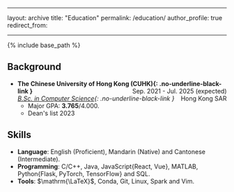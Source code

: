 
---

layout: archive
title: "Education"
permalink: /education/
author_profile: true
redirect_from:

---


{% include base_path %} 

## Background

* **The Chinese University of Hong Kong (CUHK){: .no-underline-black-link }**
  <span style="float: right;">Sep. 2021 - Jul. 2025 (expected)</span>  
  *[B.Sc. in Computer Science](https://www.cse.cuhk.edu.hk/academics/cscin/){: .no-underline-black-link }*
  <span style="float: right;">Hong Kong SAR</span>  
  * Major GPA: **3.765**/4.000.
  * Dean's list 2023


## Skills

* **Language**: English (Proficient), Mandarin (Native) and Cantonese (Intermediate).
* **Programming**:  C/C++, Java, JavaScript{React, Vue}, MATLAB, Python{Flask, PyTorch, TensorFlow} and SQL.
* **Tools**: $\mathrm{\LaTeX}$, Conda, Git, Linux, Spark and Vim.

